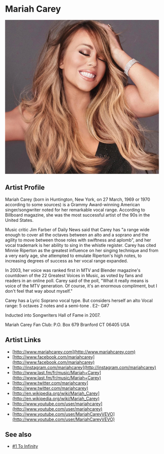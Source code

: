 # Mariah Carey

![](../../assets/artists/Mariah_Carey.png)

## Artist Profile

Mariah Carey (born in Huntington, New York, on 27 March, 1969 or 1970 according to some sources) is a Grammy Award-winning American singer/songwriter noted for her remarkable vocal range. According to Billboard magazine, she was the most successful artist of the 90s in the United States.

Music critic Jim Farber of Daily News said that Carey has "a range wide enough to cover all the octaves between an alto and a soprano and the agility to move between those roles with swiftness and aplomb", and her vocal trademark is her ability to sing in the whistle register. Carey has cited Minnie Riperton as the greatest influence on her singing technique and from a very early age, she attempted to emulate Riperton's high notes, to increasing degrees of success as her vocal range expanded. 

In 2003, her voice was ranked first in MTV and Blender magazine's countdown of the 22 Greatest Voices in Music, as voted by fans and readers in an online poll. Carey said of the poll, "What it really means is voice of the MTV generation. Of course, it's an enormous compliment, but I don't feel that way about myself."

Carey has a Lyric Soprano vocal type. But considers herself an alto
Vocal range: 5 octaves 2 notes and a semi-tone . E2- G#7

Inducted into Songwriters Hall of Fame in 2007.

Mariah Carey Fan Club:
P.O. Box 679
Branford
CT 06405
USA

## Artist Links

- [http://www.mariahcarey.com](http://www.mariahcarey.com)
- [http://www.facebook.com/mariahcarey](http://www.facebook.com/mariahcarey)
- [http://instagram.com/mariahcarey](http://instagram.com/mariahcarey)
- [http://www.last.fm/fr/music/Mariah+Carey](http://www.last.fm/fr/music/Mariah+Carey)
- [http://www.twitter.com/mariahcarey](http://www.twitter.com/mariahcarey)
- [http://en.wikipedia.org/wiki/Mariah_Carey](http://en.wikipedia.org/wiki/Mariah_Carey)
- [http://www.youtube.com/user/mariahcarey](http://www.youtube.com/user/mariahcarey)
- [http://www.youtube.com/user/MariahCareyVEVO](http://www.youtube.com/user/MariahCareyVEVO)


## See also

- [#1 To Infinity](1_To_Infinity.md)
